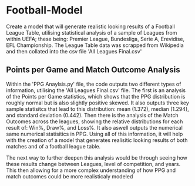 # Football-Model
Create a model that will generate realistic looking results of a Football League Table, utilising statistical analysis of a sample of Leagues from within UEFA; these being: Premier League, Bundesliga, Serie A, Erevidise, EFL Championship. The League Table data was scrapped from Wikipedia and then collated into the csv file 'All Leagues Final.csv'

## Points per Game and Match Outcome Analysis

Within the 'PPG Anaylsis.py' file, the code outputs two different types of information, utilising the 'All Leagues Final.csv' file. The first is an analysis of the Points per Game statistics, which shows that the PPG distribution is roughly normal but is also slightly positive skewed. It also outputs three key sample statisitcs that lead to this distribution: mean (1.372), median (1.294), and standard deviation (0.442). Then there is the analysis of the Match Outcomes across the leagues, showing the relative distributions for each result of: Win%, Draw%, and Loss%. It also aswell outputs the numerical same numerical statisitics in PPG. Using all of this information, it will help with the creation of a model that generates realisitic looking results of both matches and of a football league table.

The next way to further deepen this analysis would be through seeing how these results change between Leagues, level of competition, and years. This then allowing for a more complex understanding of how PPG and match outcomes could be more realisticaly modeled
